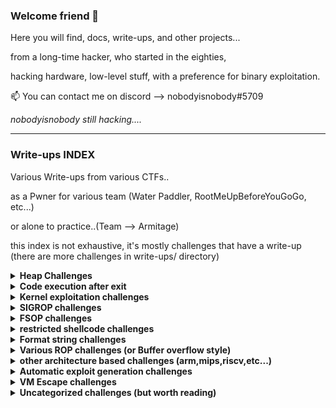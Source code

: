 ### Welcome friend 👋

Here you will find, docs, write-ups, and other projects...

from a long-time hacker, who started in the eighties, 

hacking hardware, low-level stuff, with a preference for binary exploitation.

📫 You can contact me on discord --> nobodyisnobody#5709

*nobodyisnobody still hacking....*

---
### Write-ups INDEX

Various Write-ups from various CTFs..

as a Pwner for various team (Water Paddler, RootMeUpBeforeYouGoGo, etc...)

or alone to practice..(Team --> Armitage)

this index is not exhaustive, it's mostly challenges that have a write-up (there are more challenges in write-ups/ directory)

<details>
  <summary><strong>Heap Challenges</strong></summary>

  ### libc 2.35

  - **0CTF TCTF 2022** --> babyheap
    * [write-up](https://github.com/nobodyisnobody/write-ups/tree/main/0CTF.TCTF.2022/pwn/babyheap)
    * *seccomp in place, heap overflow due to type confusion,  do chunk overlap for leak, then two tcache poisonning attacks*
    * *code execution via forging dtor_list table in tls-storage, and erasing the random value at fs:0x30*

  - **DiceCTF HOPE 2022** --> catastrophe
    * [write-up](https://github.com/nobodyisnobody/write-ups/tree/main/DiceCTF%40HOPE.2022/pwn/catastrophe)
    * *double free in fastbin, then overwrite libc strlen got entry with system() address*
    * *code execution when calling puts() function (that calls strlen...)*

  ### libc 2.34

  - **MetaCTF 2021** --> hookless
    * [write-up](https://github.com/nobodyisnobody/write-ups/tree/main/MetaCtf.2021/pwn/Hookless)
    * *double free in delete function,uaf in edit function (usable once),uaf in display() function too*
    * *House of Botcake attack, we overwrite IO_2_1_stdout with environ address to leak stack address*
    * *we write a ROP directly on stack to achieve code execution*

  ### libc 2.32

  - **vsCTF 2022** --> EZorange
    * [write-up](https://github.com/nobodyisnobody/write-ups/tree/main/vsCTF.2022/pwn/ezorange)
    * *oob read/write in edit function, no free available, use same method than house of orange to free chunks*
    * *we free two chunks, then do tcache poisonning with the oob, and overwrite __malloc_hook*

  ### libc 2.31

  - **justCTF 2022** --> notes
    * [write-up](https://github.com/nobodyisnobody/write-ups/tree/main/justCTF.2022/pwn/notes)
    * *fastbin dup attack, then write to __free_hook*

  - **idek CTF 2021** --> stacknotes
    * [write-up](https://github.com/nobodyisnobody/write-ups/tree/main/idekCTF.2021/pwn/stacknotes)
    * *malloca alloc chunk on stack depending on size,we forge a fake chunk on stack, do a house of spirit attack on it*
    * *then alloc a chunk on stack with our ROP that overwrite return address*

  - **Tamil CTF 2021** --> University
    * [write-up](https://github.com/nobodyisnobody/write-ups/tree/main/Tamil.CTF.2021/pwn/University.Pwn)
    * *overflow in edit because of strlen on a non-zero terminated string, will give us a read/write primitive*
    * *we set tcache.count in tcache_perthread_struct to 7 , to make a chunk goes to unsorted, to have a libc address leak*
    * *we edit tcache_entry of bloc of size 0x20 to __free_hook*

  - **HSCTF 8 CTF 2021** --> House of sice
    * [write-up](https://github.com/nobodyisnobody/write-ups/tree/main/HSCTF.8.CTF.2021/House.of.Sice)
    * *double free vulnerability, using fastbin dup attack, then allocation on __free_hook*

  - **DownUnder CTF 2021** --> DUCTF Note
    * [write-up](https://github.com/nobodyisnobody/write-ups/tree/main/DownUnderCTF.2021/pwn/DUCTFnote)
    * *int8 overflow in edit function, then write in tcache metadata, then allocation on __free_hook*

  - **DigitalOverdose CTF 2021** --> flavor
    * [write-up](https://github.com/nobodyisnobody/write-ups/tree/main/DigitalOverdose.2021/pwn/flavor)
    * *double free vulnerability and uaf, then allocation on __free_hook*

  ### libc 2.29

  - **GDG Algiers CTF 2022** --> Notes Keeper
    * [write-up](https://github.com/nobodyisnobody/write-ups/tree/main/GDG.Algiers.CTF.2022/pwn/Notes.keeper)
    * *use null byte overflow to make 0x118 chunk goes to tcache 0x20 size when freed*
    * *the do fastbin dup attack, to finally overwrite __free_hook*
    
  ### libc 2.27

  - **RaR CTF 2021** --> unintended
    * [write-up](https://github.com/nobodyisnobody/write-ups/tree/main/RaRCTF.2021/pwn/unintended)
    * *heap overflow because of strlen usage, then make overlapping chunk & tcache poisonning*
    * *finally overwrite __free_hook*

  - **IJCTF 2021** --> ezpez
    * [write-up](https://github.com/nobodyisnobody/write-ups/tree/main/IJCTF.2021/pwn/ezpez)
    * *double free on tcache_head to have allocation in unsorted, leak libc, double free on stdin to modify filedescriptor and leak flag*

  - **HSCTF 8 CTF 2021** --> Use after freedom
    * [write-up](https://github.com/nobodyisnobody/write-ups/tree/main/HSCTF.8.CTF.2021/use_after_freedom)
    * *unsorted bin attack, overwrite global_max_fast, then overwrite __free_hook*
 
  ### libc 2.25
  - **Tamil CTF 2021*** --> Vuln Storage
    * [write-up](https://github.com/nobodyisnobody/write-ups/blob/main/Tamil.CTF.2021/pwn/Vuln.Storage/)

</details>

<details>
  <summary><strong>Code execution after exit</strong></summary>

  - **Imaginary CTF 2022** --> rope
    * [write-up](https://github.com/nobodyisnobody/write-ups/tree/main/imaginary.CTF.2022/pwn/rope)
    * *code execution via overwriting _rtld_global+3848 , that is __rtld_lock_lock_recursive (GL(dl_load_lock));*
    * *and pivoting in _rtld_global , via gets() and setcontext gadget* 

</details>

<details>
  <summary><strong>Kernel exploitation challenges</strong></summary>

  - **UTCTF 2022** --> bloat
    * [write-up](https://github.com/nobodyisnobody/write-ups/tree/main/UTCTF.2022/pwn/bloat)
    * *use write primitive in kernel module, to overwrite modprobe_path*

</details>

</details>

<details>
  <summary><strong>SIGROP challenges</strong></summary>

  - **Tamil CTF 2021** --> Insecure system
    * [write-up](https://github.com/nobodyisnobody/write-ups/tree/main/Tamil.CTF.2021/pwn/Insecure.System)
    * *ROP & sigrop*

  - **Tamil CTF 2021** --> Stress Rope
    * [write-up](https://github.com/nobodyisnobody/write-ups/tree/main/Tamil.CTF.2021/pwn/Stress.Rope)
    * *small echo server in assembly, very few gadgets --> ROP & sigrop*

  - **PBjar CTF 2021** --> Imdeghost
    * [write-up](https://github.com/nobodyisnobody/write-ups/tree/main/PBjar.CTF.2021/pwn/Imdeghost)
    * *restricted shellcode, resolved via connect back flag exfiltration done in sigrop*
    
</details>

<details>
  <summary><strong>FSOP challenges</strong></summary>

  - **SECCON CTF 2022 Quals** --> Baby file
    * [write-up](https://github.com/nobodyisnobody/write-ups/blob/main/SECCON.CTF.2022.Quals/pwn/babyfile/)
    * *libc-2.31 based fsop exploitation, _wide_data is NULL and non reachable, we populate pointers first*
    * *then leak libc & random value at fs:0x30, we forge onegagdet mangled address and have code execution via _cookie_write*

  - **Hack.lu CTF 2022** --> byor
    * [write-up](https://github.com/nobodyisnobody/write-ups/tree/main/Hack.lu.CTF.2022/pwn/byor)
    * *libc-2.35 based fsop exploitation, _wide_data points on NULL chunk, we can overwrite stdout*
    * *code execution via _IO_wfile_underflow , we execute system('/bin/sh'),  new standard for FSOP*

  - **FCSC 2022** --> RPG
    * [write-up](https://github.com/nobodyisnobody/write-ups/tree/main/FCSC.2022/pwn/RPG)
    * *heap overflow in FILE structure, then we use FSOP read/write to overwrite __free_hook*
    
</details>

<details>
  <summary><strong>restricted shellcode challenges</strong></summary>

  - **Redpwn CTF 2021** --> gelcode-2
    * [write-up](https://github.com/nobodyisnobody/write-ups/tree/main/RedpwnCTF.2021/pwn/gelcode-2)
    * *shellcode with only opcodes from 0 to 5, and a seccomp that force open/read/write shellcode*

  - **MetaCTF 2021** --> sequential shellcode
    * [write-up](https://github.com/nobodyisnobody/write-ups/tree/main/MetaCtf.2021/pwn/Sequential.Shellcode)
    * *shellcode where every byte must be bigger then the preceding one*

  - **Maple CTF 2022** --> EBCSIC
    * [write-up](https://github.com/nobodyisnobody/write-ups/tree/main/MapleCTF.2022/pwn/EBCSIC)
    * *shellcode alphanumeric but restricted to cp037 charset*

  - **FCSC 2022** --> palindrome
    * [write-up](https://github.com/nobodyisnobody/write-ups/tree/main/FCSC.2022/pwn/Palindrome)
    * *need to write a palindrome shellcode, that can be read and executed in two direction*

  - **Aero CTF 2021** --> Shell Master 2
    * [write-up](https://github.com/nobodyisnobody/write-ups/tree/main/Aero.CTF.2021/Shell.Master.2)
    * *run and execute 16byte alphanumeric shellcodes*

  - **idek CTF 2021** --> Guardians of the Galaxy
    * [write-up](https://github.com/nobodyisnobody/write-ups/tree/main/idekCTF.2021/pwn/Guardians.of.the.Galaxy)
    * *shellcode that finds an previously left opened filedescriptor to escape chroot*

</details>

<details>
  <summary><strong>Format string challenges</strong></summary>

  - **PBjar CTF 2021** --> wallstreet32
    * [write-up](https://github.com/nobodyisnobody/write-ups/tree/main/PBjar.CTF.2021/pwn/Wallstreet32)
    * *restricted format string with many format chars forbidden, use trick '%*\n' to get a leak (libc-2.31 based)*

  - **MetaCTF 2021** --> Simple Format Returned
    * [write-up](https://github.com/nobodyisnobody/write-ups/tree/main/MetaCtf.2021/pwn/Simple.Format.Returned)
    * *well classical format string, need bruteforce*

  - **Maple CTF 2022** --> printf
    * [write-up](https://github.com/nobodyisnobody/write-ups/tree/main/MapleCTF.2022/pwn/printf)
    * *well classical format string, need bruteforce*

  - **Imaginary CTF 2021** --> inkaphobia
    * [write-up](https://github.com/nobodyisnobody/write-ups/tree/main/Imaginary.CTF.2021/pwn/inkaphobia)
    * *well classical format string, need bruteforce*

  - **IJCTF 2021** --> baby sum
    * [write-up](https://github.com/nobodyisnobody/write-ups/tree/main/IJCTF.2021/pwn/baby-sum)
    * *simple format string*

  - **FCSC 2022** --> Formatage
    * [write-up](https://github.com/nobodyisnobody/write-ups/tree/main/FCSC.2022/pwn/Formatage)
    * *well classical format string, need bruteforce*

  - **DigitalOverdose CTF 2021** --> uncurved
    * [write-up](https://github.com/nobodyisnobody/write-ups/tree/main/DigitalOverdose.2021/pwn/uncurved)
    * *format string on heap with seccond that forbid execve, and bit a of bruteforce*

  - **Asis CTF Quals 2022*** --> Baby Scan II
    * [write-up](https://github.com/nobodyisnobody/write-ups/tree/main/ASIS.CTF.Quals.2022/pwn/Baby.scan.II)
    * *abuse format string in snprintf to have a write anywhere primitive*
    * *then overwrite exit got entry with _start, then overwrite atoi with printf for leaks*
    * *then overwrite atoi() with system() for code execution*/

</details>

<details>
  <summary><strong>Various ROP challenges (or Buffer overflow style)</strong></summary>

  - **MetaCTF 2021** --> An Attempt Was Made
    * [write-up](https://github.com/nobodyisnobody/write-ups/tree/main/MetaCtf.2021/pwn/A.Attempt.Was.Made)
    * *restricted rop, execve forbidden, few gadgets (no libcsu_init gadget), use only add_gadget to forge gadgets*

  - **Hayyim CTF 2021** --> warmup
    * [write-up](https://github.com/nobodyisnobody/write-ups/tree/main/Hayyim.CTF.2022/pwn/warmup)
    * *simple rop challenge*

  - **Hayyim CTF 2021** --> cooldown
    * [write-up](https://github.com/nobodyisnobody/write-ups/tree/main/Hayyim.CTF.2022/pwn/cooldown)
    * *more restricted rop challenge*

  - **Fword CTF 2021** --> blacklist revenge
    * [write-up](https://github.com/nobodyisnobody/write-ups/tree/main/Fword.CTF.2021/pwn/blacklist.revenge)
    * *seccomp in place to forbid execve, no stdout/stderr output, so a mix of ROP+connect back shellcode*

  - **DefCamp CTF 2022** --> blindsight
    * [write-up](https://github.com/nobodyisnobody/write-ups/tree/main/DefCamp.CTF.2022/pwn/blindsight)
    * *blind remote ROP with no binaries given*

  - **TamuCTF 2022** --> Rop Golf
    * [write-up](https://github.com/nobodyisnobody/write-ups/tree/main/TamuCTF.2022/pwn/Rop.Golf)
    * *restricted ROP with few gadgets*

  - **SunshineCTF 2022** --> [RII] Magic the GatheRIIng
    * [write-up](https://github.com/nobodyisnobody/write-ups/tree/main/SunshineCTF.2022/pwn/Magic.the.GatheRIIng/)
    * *oob write on stack, leak, then onegadget..*

</details>

<details>
  <summary><strong>other architecture based challenges (arm,mips,riscv,etc...)</strong></summary>

  - **LINE CTF 2022** --> simbox   (arm)
    * [write-up](https://github.com/nobodyisnobody/write-ups/tree/main/LINE.CTF.2022/pwn/simbox)
    * *ARM challenge based on gnu simulator 11.2 (with custom patch), we rop it, and dump flag*

  - **JustCTF 2022** --> arm        (aarch64)
    * [write-up](https://github.com/nobodyisnobody/write-ups/tree/main/justCTF.2022/pwn/arm)
    * *simple aarch64 exploitation challenge*

  - **HackIM CTF 2022** --> Typical ROP    (riscv)
    * [write-up](https://github.com/nobodyisnobody/write-ups/tree/main/nullcon.HackIM.2022/pwn/typical.ROP)
    * *simple riscv gets buffer overflow exploitation challenge*

</details>

<details>
  <summary><strong>Automatic exploit generation challenges</strong></summary>

  - **Imaginary CTF 2021** --> speedrun
    * [write-up](https://github.com/nobodyisnobody/write-ups/tree/main/Imaginary.CTF.2021/pwn/speedrun)
    * *automatic generated exploit, gets buffer overflow type*

  - **TamuCTF 2022** --> Quick Mafs
    * [write-up](https://github.com/nobodyisnobody/write-ups/tree/main/TamuCTF.2022/pwn/Quick.Mafs)
    * *5 automatic generated exploits to exploit *

</details>

<details>
  <summary><strong>VM Escape challenges</strong></summary>

  - **Fword CTF 2021** --> Peaky and the brain
    * [write-up](https://github.com/nobodyisnobody/write-ups/tree/main/Fword.CTF.2021/pwn/peaky.and.the.brain)
    * *funny challenge, web application written in python, convert an image to brainfuck language, then execute brainfuck code*
    * *oob write on stack in brainfuck interpreter, seccomp in place forbid execve, so open/read/write shellcode translated in brainfuck*

  - **CyberSecurityRumble CTF 2022** --> riscv-jit
    * [write-up](https://github.com/nobodyisnobody/write-ups/tree/main/CyberSecurityRumble.CTF.2022/pwn/riscv-jit)
    * *escape from a riscv bson parser inside a riscv jit interpreter to a riscv shellcode,*
    * *then escape from a riscv just in time interpreter via a oob write in rwx zone, and execute x86 shellcode*

  - **CyberSecurityRumble CTF 2020** --> bflol
    * [write-up](https://github.com/nobodyisnobody/write-ups/tree/main/CyberSecurityRumble.CTF.2020/bflol)
    * *oob read/write in a brainfuck interpreter , we dump our leaks on stack*
    * *then overwrite return address with a onegadget*

  - **404 CTF 2022** --> Changement d'architecture II
    * [write-up](https://github.com/nobodyisnobody/write-ups/tree/main/ASIS.CTF.Quals.2022/pwn/Baby.scan.II)
    * *a sort of arm lite vm, oob read/write in registers access, that permit overwrite FILE structure*
    * *then we get code execution via FSOP*

  - **0CTF TCTF 2022** --> ezvm
    * [write-up](https://github.com/nobodyisnobody/write-ups/tree/main/0CTF.TCTF.2022/pwn/ezvm)
    * *escape a stack machine type of vm, via an oob write, we leak an address on heap via program logic trick*
    * *then we get execution on exit, by forging a dtors_table in tls-storage and erasing random val at fs:0x30*

</details>

<details>
  <summary><strong>Uncategorized challenges (but worth reading)</strong></summary>

  - **Google CTF Quals 2022** --> FixedASLR
    * [write-up](https://github.com/nobodyisnobody/write-ups/tree/main/Google.CTF.2022/pwn/FixedASLR)
    * *great challenge, attack on LFSR based with a known output, to calculate canary (generated by the LFSR)*
    * *use a ROP and a SIGROP for shell execution*

  - **FCSC 2022** --> httpd
    * [write-up](https://github.com/nobodyisnobody/write-ups/tree/main/FCSC.2022/pwn/httpd)
    * *interesting challenge, exploitation of syslog() format string vuln by child process, that exploit the parent process*
    * *child process http authentification has a buffer overflow in base64 decoding to a fixed buffer on stack*

  - **FCSC 2022** --> deflation
    * [write-up](https://github.com/nobodyisnobody/write-ups/tree/main/FCSC.2022/pwn/Deflation)
    * *buffer overflow when decompressing zlib compressed data, then restricted ROP*

  - **Balsn CTF 2022** --> Asian Parents
    * [write-up](https://github.com/nobodyisnobody/write-ups/tree/main/Balsn.CTF.2022/pwn/Asian.Parents)
    * *interesting challenge where a parent process trace a child process to filter his syscalls via ptrace*

  - **Balsn CTF 2021** --> orxw
    * [write-up](https://github.com/nobodyisnobody/write-ups/tree/main/Balsn.CTF.2021/pwn/orxw)
    * *interesting challenge where a parent can only write, and a child process can only open and read*
    * *stdin,stdout,stderr are closed, so we use time to extract flag content by testing each char, and blocking when right guess*

</details>

